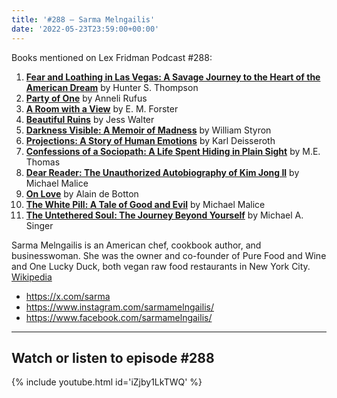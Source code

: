 ```yaml
---
title: '#288 – Sarma Melngailis'
date: '2022-05-23T23:59:00+00:00'
---
```


Books mentioned on Lex Fridman Podcast #288:

1. <b><a href="https://amzn.to/47rYPQf" target="_blank" rel="sponsored noopener noreferrer">Fear and Loathing in Las Vegas: A Savage Journey to the Heart of the American Dream</a></b> by Hunter S. Thompson
2. <b><a href="https://amzn.to/40maxJO" target="_blank" rel="sponsored noopener noreferrer">Party of One</a></b> by Anneli Rufus
3. <b><a href="https://amzn.to/45KqOJy" target="_blank" rel="sponsored noopener noreferrer">A Room with a View</a></b> by E. M. Forster
4. <b><a href="https://amzn.to/46LUszp" target="_blank" rel="sponsored noopener noreferrer">Beautiful Ruins</a></b> by Jess Walter
5. <b><a href="https://amzn.to/3Qe8YbZ" target="_blank" rel="sponsored noopener noreferrer">Darkness Visible: A Memoir of Madness</a></b> by William Styron
6. <b><a href="https://amzn.to/3tVzIH2" target="_blank" rel="sponsored noopener noreferrer">Projections: A Story of Human Emotions</a></b> by Karl Deisseroth
7. <b><a href="https://amzn.to/49arLxD" target="_blank" rel="sponsored noopener noreferrer">Confessions of a Sociopath: A Life Spent Hiding in Plain Sight</a></b> by M.E. Thomas
8. <b><a href="https://amzn.to/45T4ehT" target="_blank" rel="sponsored noopener noreferrer">Dear Reader: The Unauthorized Autobiography of Kim Jong Il</a></b> by Michael Malice
9. <b><a href="https://amzn.to/45QJya4" target="_blank" rel="sponsored noopener noreferrer">On Love</a></b> by Alain de Botton
10. <b><a href="https://amzn.to/45S7M43" target="_blank" rel="sponsored noopener noreferrer">The White Pill: A Tale of Good and Evil</a></b> by Michael Malice
11. <b><a href="https://amzn.to/3FzxOy3" target="_blank" rel="sponsored noopener noreferrer">The Untethered Soul: The Journey Beyond Yourself</a></b> by Michael A. Singer

Sarma Melngailis is an American chef, cookbook author, and businesswoman. She was the owner and co-founder of Pure Food and Wine and One Lucky Duck, both vegan raw food restaurants in New York City. <a href="https://en.wikipedia.org/wiki/Sarma_Melngailis" target="_blank">Wikipedia</a>

- <a href="https://x.com/sarma" target="_blank">https://x.com/sarma</a>
- <a href="https://www.instagram.com/sarmamelngailis/" target="_blank">https://www.instagram.com/sarmamelngailis/</a>
- <a href="https://www.facebook.com/sarmamelngailis/" target="_blank">https://www.facebook.com/sarmamelngailis/</a>

- - - - - -

## Watch or listen to episode #288

{% include youtube.html id='iZjby1LkTWQ' %}